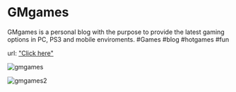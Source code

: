 # GMgames
GMgames is a personal blog with the purpose to provide the latest gaming options in PC, PS3 and mobile enviroments.
#Games #blog #hotgames #fun 

url: ["Click here"](tinyurl.com/ydgc55by)

![gmgames](https://user-images.githubusercontent.com/21368903/28912705-63f7bc88-7803-11e7-9552-825ad5d01275.png)

![gmgames2](https://user-images.githubusercontent.com/21368903/28912722-728840f6-7803-11e7-84a1-7c942295f722.png)
